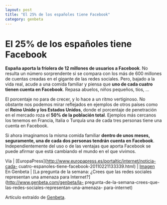 ```yaml
---
layout: post
title: "El 25% de los españoles tiene Facebook"
category: genbeta
---
```


# El 25% de los españoles tiene Facebook

**España aporta la friolera de 12 millones de usuarios a Facebook**. No resulta un número sorprendente si se compara con los más de 600 millones de cuentas creadas en el gigante de las redes sociales. Pero, bajado a la vida real, acude a una comida familiar y piensa que **uno de cada cuatro tienen cuenta en Facebook**. Repasa abuelos, niños pequeños, tíos, ...

El porcentaje no para de crecer, y lo hace a un ritmo vertiginoso. No obstante
nos podemos mirar reflejados en ejemplos de otros países como el **Reino Unido
y los Estados Unidos**, donde el porcentaje de penetración en el mercado roza
el **50% de la población total**. Ejemplos más cercanos los tenemos en
Francia, Italia o Turquía una de cada tres personas tiene una cuenta en
Facebook.

Si ahora imaginamos la misma comida familiar **dentro de unos meses,
seguramente, una de cada dos personas tendrán cuenta en Facebook**.
Independientemente del uso o de las ventajas que aporta Facebook se puede
afirmar que está cambiando el mundo en el que vivimos.

Vía | [EuropaPress](http://www.europapress.es/portaltic/internet/noticia-cada-
cuatro-espanoles-tiene-facebook-20110221133339.html) |
[Imagen](http://www.slideshare.net/amover/facebook-demographics-2011)  
En Genbeta | [La pregunta de la semana: ¿Crees que las redes sociales
representan una amenaza para Internet?](http://www.genbeta.com/genbeta/la-
pregunta-de-la-semana-crees-que-las-redes-sociales-representan-una-amenaza-
para-internet)

Artículo extraído de [Genbeta](http://www.genbeta.com).